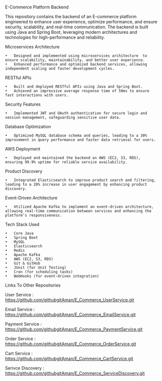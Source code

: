 E-Commerce Platform Backend

This repository contains the backend of an E-commerce platform engineered to enhance user experience, optimize performance, and ensure security, scalability, and real-time communication. The backend is built using Java and Spring Boot, leveraging modern architectures and technologies for high-performance and reliability.



Microservices Architecture

    •   Designed and implemented using microservices architecture  to ensure scalability, maintainability, and better user experience.
	•   Enhanced performance and optimized backend services, allowing independent scaling and faster development cycles.

RESTful APIs

	•   Built and deployed RESTful APIs using Java and Spring Boot.
	•   Achieved an impressive average response time of 50ms to ensure fast interactions with users.

Security Features

	•   Implemented JWT and OAuth authentication for secure login and session management, safeguarding sensitive user data.

Database Optimization

	•   Optimized MySQL database schema and queries, leading to a 30% improvement in query performance and faster data retrieval for users.

AWS Deployment

	•   Deployed and maintained the backend on AWS (EC2, S3, RDS), ensuring 99.9% uptime for reliable service availability.

Product Discovery

	•   Integrated Elasticsearch to improve product search and filtering, leading to a 20% increase in user engagement by enhancing product discovery.

Event-Driven Architecture

	•   Utilized Apache Kafka to implement an event-driven architecture, allowing real-time communication between services and enhancing the platform’s responsiveness.

Tech Stack Used

	•	Core Java
	•	Spring Boot
	•	MySQL
	•	Elasticsearch
	•	Redis
	•	Apache Kafka
	•	AWS (EC2, S3, RDS)
	•	Git & GitHub
	•	JUnit (for Unit Testing)
	•	Cron (for scheduling tasks)
	•	WebHooks (for event-driven integration)


Links To Other Repositories

User Service : https://github.com/githubgitAman/E_Commerce_UserService.git 

Email Service : https://github.com/githubgitAman/E_Commerce_EmailService.git

Payment Service : https://github.com/githubgitAman/E_Commerce_PaymentService.git

Order Service : https://github.com/githubgitAman/E_Commerce_OrderService.git

Cart Service : https://github.com/githubgitAman/E_Commerce_CartService.git

Serivce Discovery : https://github.com/githubgitAman/E_Commerce_ServiceDiscovery.git 


